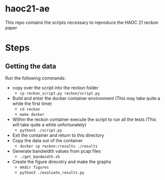 # haoc21-ae

This repo contains the scripts necessary to reproduce the HAOC 21 reckon paper

# Steps

## Getting the data
Run the following commands:
- copy over the script into the reckon folder
  - `cp reckon_script.py reckon/script.py`
- Build and enter the docker container environment (This may take quite a while the first time)
  - `cd reckon`
  - `make docker`
- Within the reckon container execute the script to run all the tests (This will take quite a while unfortunately)
  - `python3 ./script.py`
- Exit the container and return to this directory
- Copy the data out of the container
  - `docker cp reckon:/results ./results`
- Generate bandwidth values from pcap files
  - `./get_bandwidth.sh`
- Create the figure direcotry and make the graphs
  - `mkdir figures`
  - `python3 ./evaluate_results.py`
